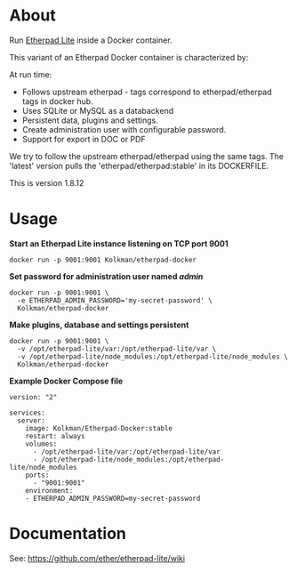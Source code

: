 # About


Run [Etherpad Lite](https://github.com/ether/etherpad-lite) inside a Docker container.

This variant of an Etherpad Docker container is characterized by:

At run time:
* Follows upstream etherpad - tags correspond to etherpad/etherpad tags in docker hub.
* Uses SQLite or MySQL as a databackend
* Persistent data, plugins and settings.
* Create administration user with configurable password.
* Support for export in DOC or PDF

We try to follow the upstream etherpad/etherpad using the same
tags. The 'latest' version pulls the 'etherpad/etherpad:stable' in its
DOCKERFILE.

This is version 1.8.12

# Usage

**Start an Etherpad Lite instance listening on TCP port 9001**

```
docker run -p 9001:9001 Kolkman/etherpad-docker
```

**Set password for administration user named _admin_**

```
docker run -p 9001:9001 \
  -e ETHERPAD_ADMIN_PASSWORD='my-secret-password' \
  Kolkman/etherpad-docker
```

**Make plugins, database and settings persistent**

```
docker run -p 9001:9001 \
  -v /opt/etherpad-lite/var:/opt/etherpad-lite/var \
  -v /opt/etherpad-lite/node_modules:/opt/etherpad-lite/node_modules \
  Kolkman/etherpad-docker
```


**Example Docker Compose file**

```
version: "2"

services:
  server:
    image: Kolkman/Etherpad-Docker:stable
    restart: always
    volumes:
      - /opt/etherpad-lite/var:/opt/etherpad-lite/var
      - /opt/etherpad-lite/node_modules:/opt/etherpad-lite/node_modules
    ports:
      - "9001:9001"
    environment:
    - ETHERPAD_ADMIN_PASSWORD=my-secret-password
```

# Documentation

See: https://github.com/ether/etherpad-lite/wiki
